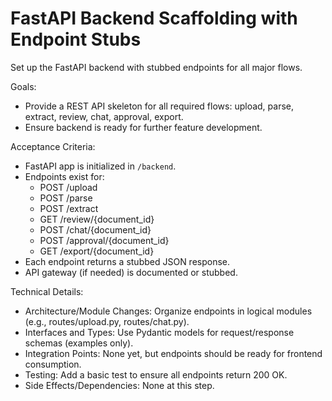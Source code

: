 # FastAPI Backend Scaffolding with Endpoint Stubs

Set up the FastAPI backend with stubbed endpoints for all major flows.

Goals:
- Provide a REST API skeleton for all required flows: upload, parse, extract, review, chat, approval, export.
- Ensure backend is ready for further feature development.

Acceptance Criteria:
- FastAPI app is initialized in `/backend`.
- Endpoints exist for:
  - POST /upload
  - POST /parse
  - POST /extract
  - GET /review/{document_id}
  - POST /chat/{document_id}
  - POST /approval/{document_id}
  - GET /export/{document_id}
- Each endpoint returns a stubbed JSON response.
- API gateway (if needed) is documented or stubbed.

Technical Details:
- Architecture/Module Changes: Organize endpoints in logical modules (e.g., routes/upload.py, routes/chat.py).
- Interfaces and Types: Use Pydantic models for request/response schemas (examples only).
- Integration Points: None yet, but endpoints should be ready for frontend consumption.
- Testing: Add a basic test to ensure all endpoints return 200 OK.
- Side Effects/Dependencies: None at this step.

